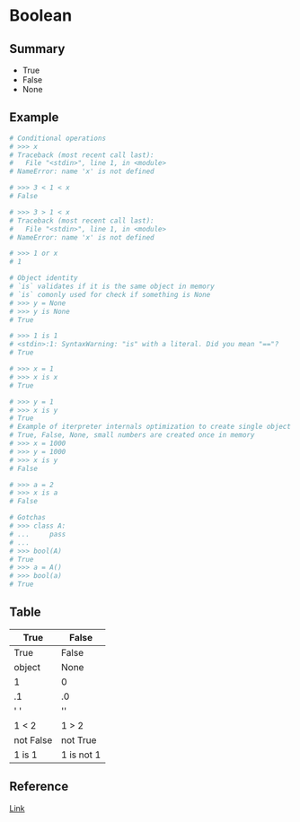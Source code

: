 # Boolean

## Summary
* True
* False
* None


## Example
```py
# Conditional operations
# >>> x
# Traceback (most recent call last):
#   File "<stdin>", line 1, in <module>
# NameError: name 'x' is not defined

# >>> 3 < 1 < x
# False

# >>> 3 > 1 < x
# Traceback (most recent call last):
#   File "<stdin>", line 1, in <module>
# NameError: name 'x' is not defined

# >>> 1 or x
# 1

# Object identity
# `is` validates if it is the same object in memory
# `is` comonly used for check if something is None
# >>> y = None
# >>> y is None
# True

# >>> 1 is 1
# <stdin>:1: SyntaxWarning: "is" with a literal. Did you mean "=="?
# True

# >>> x = 1
# >>> x is x
# True

# >>> y = 1
# >>> x is y
# True  
# Example of iterpreter internals optimization to create single object of `1` in memory
# True, False, None, small numbers are created once in memory
# >>> x = 1000
# >>> y = 1000
# >>> x is y
# False

# >>> a = 2
# >>> x is a
# False

# Gotchas
# >>> class A:
# ...     pass
# ... 
# >>> bool(A)
# True
# >>> a = A()
# >>> bool(a)
# True
```

## Table

| True       | False      |
|------------|------------|
| True       | False      |
| object     | None       |
| 1          | 0          |
| .1         | .0         |
| '   '      | ''         |
| 1 < 2      | 1 > 2      |
| not False  | not True   |
| 1 is 1     | 1 is not 1 |

## Reference
[Link](https://docs.python.org/3/library/stdtypes.html#boolean-operations-and-or-not)

